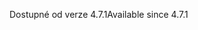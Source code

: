 <span data-ttu-id="4d9a2-101">Dostupné od verze 4.7.1</span><span class="sxs-lookup"><span data-stu-id="4d9a2-101">Available since 4.7.1</span></span>